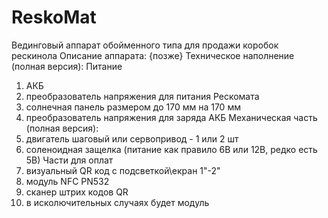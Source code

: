 # ReskoMat
Вединговый аппарат обойменного типа для продажи коробок рескинола
Описание аппарата:
{позже}
Техническое наполнение (полная версия):
Питание 
1) АКБ 
2) преобразователь напряжения для питания Рескомата 
3) солнечная панель размером до 170 мм на 170 мм
4) преобразователь напряжения для заряда АКБ
Механическая часть (полная версия):
1) двигатель шаговый или сервопривод - 1 или 2 шт
2) соленоидная защелка (питание как правило 6В или 12В, редко есть 5В)
Части для оплат
1) визуальный QR код с подсветкой\екран 1"-2" 
2) модуль NFC PN532 
3) сканер штрих кодов QR
4) в исколючительных случаях будет модуль 

